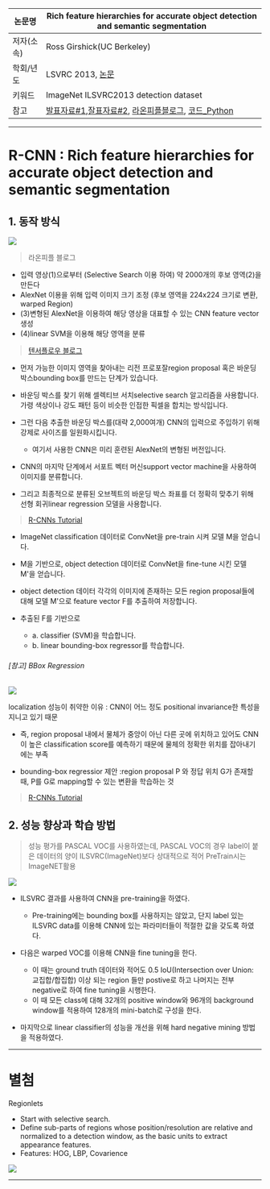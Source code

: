 |논문명|Rich feature hierarchies for accurate object detection and semantic segmentation|
|-|-|
|저자(소속)|Ross Girshick(UC Berkeley)|
|학회/년도|LSVRC 2013, [논문](https://arxiv.org/pdf/1311.2524.pdf)|
|키워드|ImageNet ILSVRC2013 detection dataset|
|참고|[발표자료#1](http://web.cs.ucdavis.edu/~yjlee/teaching/ecs289h-fall2014/CollinMcCarthy_RCNN.pdf),[잘표자료#2](https://courses.cs.washington.edu/courses/cse590v/14au/cse590v_wk1_rcnn.pdf), [라온피플블로그](http://laonple.blog.me/220692793375), [코드_Python](https://github.com/rbgirshick/fast-rcnn)|

---

# R-CNN : Rich feature hierarchies for accurate object detection and semantic segmentation

## 1. 동작 방식 

![](http://i.imgur.com/Wwv323r.png)

>  라온피플 블로그 

- 입력 영상(1)으로부터 (Selective Search 이용 하여) 약 2000개의 후보 영역(2)을 만든다 
- AlexNet 이용을 위해 입력 이미지 크기 조정 (후보 영역을 224x224 크기로 변환, warped Region)
- (3)변형된 AlexNet을 이용하여 해당 영상을 대표할 수 있는 CNN feature vector 생성 
- (4)linear SVM을 이용해 해당 영역을 분류

> [텐서플로우 블로그](https://tensorflow.blog/2017/06/05/from-r-cnn-to-mask-r-cnn/)

- 먼저 가능한 이미지 영역을 찾아내는 리전 프로포잘region proposal 혹은 바운딩 박스bounding box를 만드는 단계가 있습니다. 

- 바운딩 박스를 찾기 위해 셀렉티브 서치selective search 알고리즘을 사용합니다. 가령 색상이나 강도 패턴 등이 비슷한 인접한 픽셀을 합치는 방식입니다. 

- 그런 다음 추출한 바운딩 박스를(대략 2,000여개) CNN의 입력으로 주입하기 위해 강제로 사이즈를 일원화시킵니다. 
    - 여기서 사용한 CNN은 미리 훈련된 AlexNet의 변형된 버전입니다. 
    
- CNN의 마지막 단계에서 서포트 벡터 머신support vector machine을 사용하여 이미지를 분류합니다. 

- 그리고 최종적으로 분류된 오브젝트의 바운딩 박스 좌표를 더 정확히 맞추기 위해 선형 회귀linear regression 모델을 사용합니다.

> [R-CNNs Tutorial](https://blog.lunit.io/2017/06/01/r-cnns-tutorial/)

- ImageNet classification 데이터로 ConvNet을 pre-train 시켜 모델 M을 얻습니다.

- M을 기반으로, object detection 데이터로 ConvNet을 fine-tune 시킨 모델 M'을 얻습니다.

- object detection 데이터 각각의 이미지에 존재하는 모든 region proposal들에 대해 모델 M'으로 feature vector F를 추출하여 저장합니다.

- 추출된 F를 기반으로
    - a. classifier (SVM)을 학습합니다.
    - b. linear bounding-box regressor를 학습합니다.

###### [참고] BBox Regression 

![](http://i.imgur.com/9vakOjS.png)

localization 성능이 취약한 이유 : CNN이 어느 정도 positional invariance한 특성을 지니고 있기 때문
 - 즉, region proposal 내에서 물체가 중앙이 아닌 다른 곳에 위치하고 있어도 CNN이 높은 classification score를 예측하기 때문에 물체의 정확한 위치를 잡아내기에는 부족
 
- bounding-box regressior 제안 :region proposal P 와 정답 위치 G가 존재할 때, P를 G로 mapping할 수 있는 변환을 학습하는 것

> [R-CNNs Tutorial](https://blog.lunit.io/2017/06/01/r-cnns-tutorial/)





## 2. 성능 향상과 학습 방법 

> 성능 평가를 PASCAL VOC를 사용하였는데, PASCAL VOC의 경우 label이 붙은 데이터의 양이 ILSVRC(ImageNet)보다 상대적으로 적어 PreTrain시는 ImageNET활용

![](http://i.imgur.com/DXcDpO8.png)
- ILSVRC 결과를 사용하여 CNN을 pre-training을 하였다. 
    - Pre-training에는 bounding box를 사용하지는 않았고, 단지 label 있는 ILSVRC data를 이용해 CNN에 있는 파라미터들이 적절한 값을 갖도록 하였다.

- 다음은 warped VOC를 이용해 CNN을 fine tuning을 한다. 
    - 이 때는 ground truth 데이터와 적어도 0.5 IoU(Intersection over Union: 교집합/합집합) 이상 되는 region 들만 postive로 하고 나머지는 전부 negative로 하여 fine tuning을 시행한다.
    -  이 때 모든 class에 대해 32개의 positive window와 96개의 background window를 적용하여 128개의 mini-batch로 구성을 한다.

- 마지막으로 linear classifier의 성능을 개선을 위해 hard negative mining 방법을 적용하였다.


---
# 별첨
Regionlets
- Start with selective search.
- Define sub-parts of regions whose position/resolution are relative and normalized to a detection window, as the basic units to extract appearance features.
- Features: HOG, LBP, Covarience

![](http://i.imgur.com/undefined.png)

--- 
